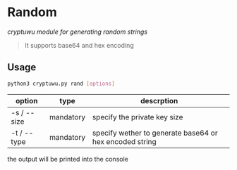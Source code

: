 # Random
 _cryptuwu module for generating random strings_

>It supports base64 and hex encoding

##  Usage

```sh
python3 cryptuwu.py rand [options]
```

| option |type| descrption|
| -----|-| -----|
| -s / --size | mandatory | specify the private key size |
|-t / --type  |mandatory | specify wether to generate base64 or hex encoded string

the output will be printed into the console